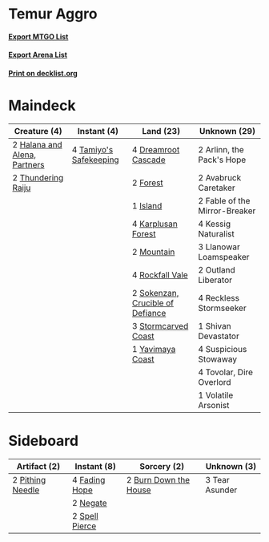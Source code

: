 # Temur Aggro

#### [Export MTGO List](../collection/Temur%20Aggro/Temur%20Aggro.txt)
#### [Export Arena List](../collection/Temur%20Aggro/Temur%20Aggro_arena.txt)
#### [Print on decklist.org](http://decklist.org/?deckmain=2%09Arlinn,%20the%20Pack's%20Hope%0A2%09Avabruck%20Caretaker%0A4%09Dreamroot%20Cascade%0A2%09Fable%20of%20the%20Mirror-Breaker%0A2%09Forest%0A2%09Halana%20and%20Alena,%20Partners%0A1%09Island%0A4%09Karplusan%20Forest%0A4%09Kessig%20Naturalist%0A3%09Llanowar%20Loamspeaker%0A2%09Mountain%0A2%09Outland%20Liberator%0A4%09Reckless%20Stormseeker%0A4%09Rockfall%20Vale%0A1%09Shivan%20Devastator%0A2%09Sokenzan,%20Crucible%20of%20Defiance%0A3%09Stormcarved%20Coast%0A4%09Suspicious%20Stowaway%0A4%09Tamiyo's%20Safekeeping%0A2%09Thundering%20Raiju%0A4%09Tovolar,%20Dire%20Overlord%0A1%09Volatile%20Arsonist%0A1%09Yavimaya%20Coast&deckside=2%09Burn%20Down%20the%20House%0A4%09Fading%20Hope%0A2%09Negate%0A2%09Pithing%20Needle%0A2%09Spell%20Pierce%0A3%09Tear%20Asunder)
# Maindeck

|                                             Creature (4)                                              |                                           Instant (4)                                           |                                                 Land (23)                                                 |        Unknown (29)         |
|-------------------------------------------------------------------------------------------------------|-------------------------------------------------------------------------------------------------|-----------------------------------------------------------------------------------------------------------|-----------------------------|
|2 [Halana and Alena, Partners](http://gatherer.wizards.com/Pages/Card/Details.aspx?multiverseid=541113)|4 [Tamiyo's Safekeeping](http://gatherer.wizards.com/Pages/Card/Details.aspx?multiverseid=548521)|4 [Dreamroot Cascade](http://gatherer.wizards.com/Pages/Card/Details.aspx?multiverseid=541138)             |2 Arlinn, the Pack's Hope    |
|2 [Thundering Raiju](http://gatherer.wizards.com/Pages/Card/Details.aspx?multiverseid=548471)          |                                                                                                 |2 [Forest](http://gatherer.wizards.com/Pages/Card/Details.aspx?multiverseid=439860)                        |2 Avabruck Caretaker         |
|                                                                                                       |                                                                                                 |1 [Island](http://gatherer.wizards.com/Pages/Card/Details.aspx?multiverseid=439857)                        |2 Fable of the Mirror-Breaker|
|                                                                                                       |                                                                                                 |4 [Karplusan Forest](http://gatherer.wizards.com/Pages/Card/Details.aspx?multiverseid=129614)              |4 Kessig Naturalist          |
|                                                                                                       |                                                                                                 |2 [Mountain](http://gatherer.wizards.com/Pages/Card/Details.aspx?multiverseid=439859)                      |3 Llanowar Loamspeaker       |
|                                                                                                       |                                                                                                 |4 [Rockfall Vale](http://gatherer.wizards.com/Pages/Card/Details.aspx?multiverseid=535065)                 |2 Outland Liberator          |
|                                                                                                       |                                                                                                 |2 [Sokenzan, Crucible of Defiance](http://gatherer.wizards.com/Pages/Card/Details.aspx?multiverseid=548589)|4 Reckless Stormseeker       |
|                                                                                                       |                                                                                                 |3 [Stormcarved Coast](http://gatherer.wizards.com/Pages/Card/Details.aspx?multiverseid=541141)             |1 Shivan Devastator          |
|                                                                                                       |                                                                                                 |1 [Yavimaya Coast](http://gatherer.wizards.com/Pages/Card/Details.aspx?multiverseid=129810)                |4 Suspicious Stowaway        |
|                                                                                                       |                                                                                                 |                                                                                                           |4 Tovolar, Dire Overlord     |
|                                                                                                       |                                                                                                 |                                                                                                           |1 Volatile Arsonist          |


# Sideboard

|                                       Artifact (2)                                        |                                       Instant (8)                                       |                                          Sorcery (2)                                           | Unknown (3)  |
|-------------------------------------------------------------------------------------------|-----------------------------------------------------------------------------------------|------------------------------------------------------------------------------------------------|--------------|
|2 [Pithing Needle](http://gatherer.wizards.com/Pages/Card/Details.aspx?multiverseid=129526)|4 [Fading Hope](http://gatherer.wizards.com/Pages/Card/Details.aspx?multiverseid=534812) |2 [Burn Down the House](http://gatherer.wizards.com/Pages/Card/Details.aspx?multiverseid=534907)|3 Tear Asunder|
|                                                                                           |2 [Negate](http://gatherer.wizards.com/Pages/Card/Details.aspx?multiverseid=423707)      |                                                                                                |              |
|                                                                                           |2 [Spell Pierce](http://gatherer.wizards.com/Pages/Card/Details.aspx?multiverseid=425876)|                                                                                                |              |

